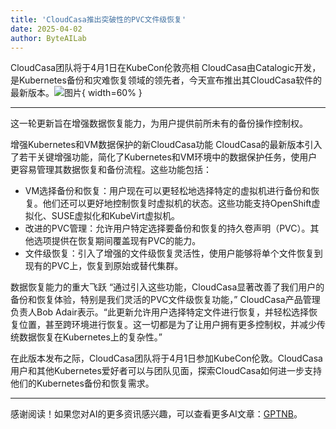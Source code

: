 ```yaml
---
title: 'CloudCasa推出突破性的PVC文件级恢复'
date: 2025-04-02
author: ByteAILab
---
```


CloudCasa团队将于4月1日在KubeCon伦敦亮相
CloudCasa由Catalogic开发，是Kubernetes备份和灾难恢复领域的领先者，今天宣布推出其CloudCasa软件的最新版本。![图片](https://ai-techpark.com/wp-content/uploads/CloudCasa.jpg){ width=60% }

---
这一轮更新旨在增强数据恢复能力，为用户提供前所未有的备份操作控制权。

增强Kubernetes和VM数据保护的新CloudCasa功能
CloudCasa的最新版本引入了若干关键增强功能，简化了Kubernetes和VM环境中的数据保护任务，使用户更容易管理其数据恢复和备份流程。这些功能包括：

- VM选择备份和恢复：用户现在可以更轻松地选择特定的虚拟机进行备份和恢复。他们还可以更好地控制恢复时虚拟机的状态。这些功能支持OpenShift虚拟化、SUSE虚拟化和KubeVirt虚拟机。
- 改进的PVC管理：允许用户特定选择要备份和恢复的持久卷声明（PVC）。其他选项提供在恢复期间覆盖现有PVC的能力。
- 文件级恢复：引入了增强的文件级恢复灵活性，使用户能够将单个文件恢复到现有的PVC上，恢复到原始或替代集群。

数据恢复能力的重大飞跃
“通过引入这些功能，CloudCasa显著改善了我们用户的备份和恢复体验，特别是我们灵活的PVC文件级恢复功能，” CloudCasa产品管理负责人Bob Adair表示。“此更新允许用户选择特定文件进行恢复，并轻松选择恢复位置，甚至跨环境进行恢复。这一切都是为了让用户拥有更多控制权，并减少传统数据恢复在Kubernetes上的复杂性。”

在此版本发布之际，CloudCasa团队将于4月1日参加KubeCon伦敦。CloudCasa用户和其他Kubernetes爱好者可以与团队见面，探索CloudCasa如何进一步支持他们的Kubernetes备份和恢复需求。

---
感谢阅读！如果您对AI的更多资讯感兴趣，可以查看更多AI文章：[GPTNB](https://gptnb.com)。